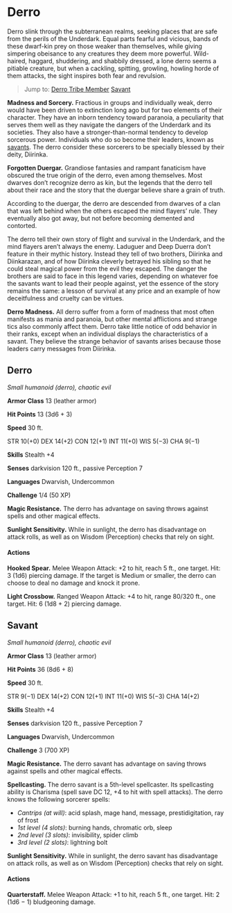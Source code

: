 # Derro
Derro slink through the subterranean realms, seeking places that are safe from the perils of the Underdark. Equal parts fearful and vicious, bands of these dwarf-kin prey on those weaker than themselves, while giving simpering obeisance to any creatures they deem more powerful. Wild-haired, haggard, shuddering, and shabbily dressed, a lone derro seems a pitiable creature, but when a cackling, spitting, growling, howling horde of them attacks, the sight inspires both fear and revulsion.

> Jump to: [Derro Tribe Member](#derro) [Savant](#savant)

**Madness and Sorcery.** Fractious in groups and individually weak, derro would have been driven to extinction long ago but for two elements of their character. They have an inborn tendency toward paranoia, a peculiarity that serves them well as they navigate the dangers of the Underdark and its societies. They also have a stronger-than-normal tendency to develop sorcerous power. Individuals who do so become their leaders, known as [savants](#savant). The derro consider these sorcerers to be specially blessed by their deity, Diirinka.

**Forgotten Duergar.** Grandiose fantasies and rampant fanaticism have obscured the true origin of the derro, even among themselves. Most dwarves don’t recognize derro as kin, but the legends that the derro tell about their race and the story that the duergar believe share a grain of truth.

According to the duergar, the derro are descended from dwarves of a clan that was left behind when the others escaped the mind flayers’ rule. They eventually also got away, but not before becoming demented and contorted.

The derro tell their own story of flight and survival in the Underdark, and the mind flayers aren’t always the enemy. Laduguer and Deep Duerra don’t feature in their mythic history. Instead they tell of two brothers, Diirinka and Diinkarazan, and of how Diirinka cleverly betrayed his sibling so that he could steal magical power from the evil they escaped. The danger the brothers are said to face in this legend varies, depending on whatever foe the savants want to lead their people against, yet the essence of the story remains the same: a lesson of survival at any price and an example of how deceitfulness and cruelty can be virtues.

**Derro Madness.** All derro suffer from a form of madness that most often manifests as mania and paranoia, but other mental afflictions and strange tics also commonly affect them. Derro take little notice of odd behavior in their ranks, except when an individual displays the characteristics of a savant. They believe the strange behavior of savants arises because those leaders carry messages from Diirinka.

## Derro
*Small humanoid (derro), chaotic evil*

**Armor Class** 13 (leather armor)

**Hit Points** 13 (3d6 + 3)

**Speed** 30 ft.

STR
10(+0)
DEX
14(+2)
CON
12(+1)
INT
11(+0)
WIS
5(−3)
CHA
9(−1)

**Skills** Stealth +4

**Senses** darkvision 120 ft., passive Perception 7

**Languages** Dwarvish, Undercommon

**Challenge** 1/4 (50 XP)

**Magic Resistance.** The derro has advantage on saving throws against spells and other magical effects.

**Sunlight Sensitivity.** While in sunlight, the derro has disadvantage on attack rolls, as well as on Wisdom (Perception) checks that rely on sight.

#### Actions
**Hooked Spear.** Melee Weapon Attack: +2 to hit, reach 5 ft., one target. Hit: 3 (1d6) piercing damage. If the target is Medium or smaller, the derro can choose to deal no damage and knock it prone.

**Light Crossbow.** Ranged Weapon Attack: +4 to hit, range 80/320 ft., one target. Hit: 6 (1d8 + 2) piercing damage.



## Savant
*Small humanoid (derro), chaotic evil*

**Armor Class** 13 (leather armor)

**Hit Points** 36 (8d6 + 8)

**Speed** 30 ft.

STR
9(−1)
DEX
14(+2)
CON
12(+1)
INT
11(+0)
WIS
5(−3)
CHA
14(+2)

**Skills** Stealth +4

**Senses** darkvision 120 ft., passive Perception 7

**Languages** Dwarvish, Undercommon

**Challenge** 3 (700 XP)

**Magic Resistance.** The derro savant has advantage on saving throws against spells and other magical effects.

**Spellcasting.** The derro savant is a 5th-level spellcaster. Its spellcasting ability is Charisma (spell save DC 12, +4 to hit with spell attacks). The derro knows the following sorcerer spells:

* *Cantrips (at will)*: acid splash, mage hand, message, prestidigitation, ray of frost
* *1st level (4 slots)*: burning hands, chromatic orb, sleep
* *2nd level (3 slots)*: invisibility, spider climb
* *3rd level (2 slots)*: lightning bolt

**Sunlight Sensitivity.** While in sunlight, the derro savant has disadvantage on attack rolls, as well as on Wisdom (Perception) checks that rely on sight.

#### Actions
**Quarterstaff.** Melee Weapon Attack: +1 to hit, reach 5 ft., one target. Hit: 2 (1d6 − 1) bludgeoning damage.
